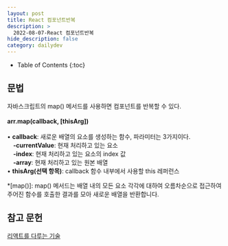 ```yaml
---
layout: post
title: React 컴포넌트반복
description: >
  2022-08-07-React 컴포넌트반복
hide_description: false
category: dailydev
---
```


- Table of Contents
{:toc}

## 문법

자바스크립트의 map() 메서드를 사용하면 컴포넌트를 반복할 수 있다.<br><br>
__arr.map(callback, [thisArg])__<br><br>
• __callback__: 새로운 배열의 요소를 생성하는 함수, 파라미터는 3가지이다.<br>
&emsp;__-currentValue__: 현재 처리하고 있는 요소<br>
&emsp;__-index__: 현재 처리하고 있는 요소의 index 값<br>
&emsp;__-array__: 현재 처리하고 있는 원본 배열<br>
• __thisArg(선택 항목)__: callback 함수 내부에서 사용할 this 레퍼런스


*[map()]: map() 메서드는 배열 내의 모든 요소 각각에 대하여 오름차순으로 접근하여 주어진 함수를 호출한 결과를 모아 새로운 배열을 반환합니다.


## 참고 문헌

[리액트를 다루는 기술](http://www.kyobobook.co.kr/product/detailViewKor.laf?mallGb=KOR&ejkGb=KOR&linkClass=&barcode=9791160508796)